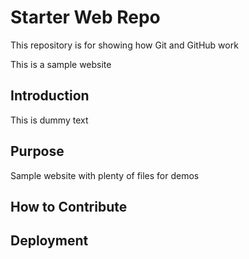 # Starter Web Repo

This repository is for showing how Git and GitHub work

This is a sample website

## Introduction

This is dummy text

## Purpose

Sample website with plenty of files for demos
## How to Contribute
## Deployment